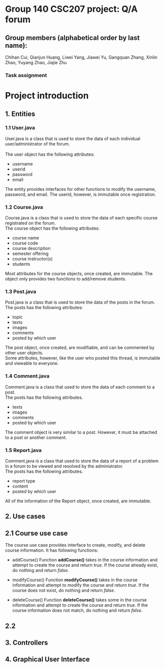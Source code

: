 # Group 140 CSC207 project: Q/A forum
## Group members (alphabetical order by last name):
Chihan Cui, Qianjun Huang, Liwei Yang, Jiawei Yu,  Gangquan Zhang, Xinlin Zhao, Yuyang Zhao, Jiajie Zhu
### Task assignment
# Project introduction
## 1. Entities
### 1.1 User.java
User.java is a class that is used to store the data of each individual user/administrator of the forum. \
\
The user object has the following attributes:
* username
* userid
* password
* email

The entity provides interfaces for other functions to modify the username, password, and email. The userid, however,
is immutable once registration.
### 1.2 Course.java
Course.java is a class that is used to store the data of each specific course registrated on the forum.
\
The course object  has the following attributes:
* course name
* course code
* course description
* semester offering
* course instructor(s)
* students

Most attributes for the course objects, once created, are immutable. The object only provides two
functions to add/remove students.
### 1.3 Post.java
Post.java is a class that is used to store the data of the posts in the forum. \
The posts has the following attributes:
* topic
* texts
* images
* comments
* posted by which user

The post object, once created, are modifiable, and can be commented by other user objects. \
Some attributes, however, like the user who posted this thread, is immutable and viewable to everyone.
### 1.4 Comment.java
Comment.java is a class that used to store the data of each comment to a post.\
The posts has the following attributes.
* texts
* images
* comments
* posted by which user

The comment object is very similar to a post. However, it must be attached to a post or another comment.
### 1.5 Report.java
Comment.java is a class that used to store the data of a report of a problem in a forum to be viewed and resolved by the administrator.\
The posts has the following attributes.
* report type
* content
* posted by which user

All of the information of the Report object, once created, are immutable.
## 2. Use cases
## 2.1 Course use case
The course use case provides interface to create, modify, and delete course information. It has following functions:
* addCourse()
Function **addCourse()** takes in the course information and attempt to create the course and 
return *true*. If the course already exist, do nothing and return *false*. 


* modifyCourse()
Function **modifyCourse()** takes in the course information and attempt to modify the course and
  return *true*. If the course does not exist, do nothing and return *false*.


* deleteCourse()
Function **deleteCourse()** takes some in the course information and attempt to create the course and
  return *true*. If the course information does not match, do nothing and return *false*.

## 2.2

## 3. Controllers
## 4. Graphical User Interface
